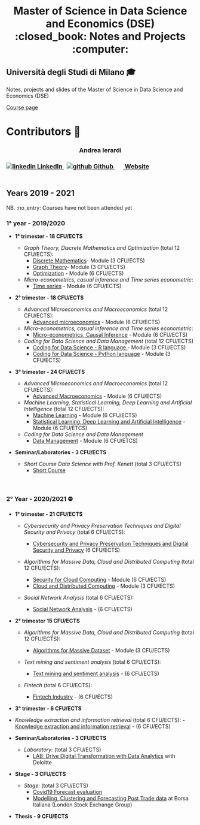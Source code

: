 <h1 align="center"> Master of Science in Data Science and Economics (DSE) <br> :closed_book: Notes and Projects  :computer:</h1>

## Università degli Studi di Milano  :mortar_board:
<p> Notes, projects and slides of the Master of Science in Data Science and Economics (DSE) </p>

[Course page](https://www.unimi.it/en/education/data-science-and-economics-dse)
# Contributors :busts_in_silhouette:


<h3 align="center" font-size="300px"> Andrea Ierardi <h3>
  <a href="https://www.linkedin.com/in/andreaierardi/" rel="nofollow noreferrer">
    <img src="https://i.stack.imgur.com/gVE0j.png" alt="linkedin"> LinkedIn
  </a> &nbsp; 
  <a href="https://github.com/Andreaierardi" rel="nofollow noreferrer">
    <img src="https://i.stack.imgur.com/tskMh.png" alt="github"> Github
  </a> &nbsp; 
 <a href="https://ierardiandrea.com/" rel="nofollow noreferrer">
    <img src="https://github.com/Andreaierardi/Master-DataScience-Notes/blob/master/img/website.svg" width=15>
   Website
  </a>
<br>
<br> 
  
## Years 2019 - 2021

<p> NB. :no_entry: Courses have not been attended yet </p>

### 1° year - 2019/2020
- __1° trimester - 18 CFU/ECTS__
    - *Graph Theory, Discrete Mathematics and Optimization* (total 12 CFU/ECTS):
       - [Discrete Mathematics](https://github.com/Andreaierardi/Master-DataScience-Notes/tree/master/1year/1trimester/Graph%20Theory%2C%20Discrete%20Mathematics%20and%20Optimization/Discrete%20Mathematics)- Module (3 CFU/ECTS)
       - [Graph Theory](https://github.com/Andreaierardi/Master-DataScience-Notes/tree/master/1year/1trimester/Graph%20Theory%2C%20Discrete%20Mathematics%20and%20Optimization/Graph%20Theory)- Module (3 CFU/ECTS)
       - [Optimization](https://github.com/Andreaierardi/Master-DataScience-Notes/tree/master/1year/1trimester/Graph%20Theory%2C%20Discrete%20Mathematics%20and%20Optimization/Optimization) - Module (6 CFU/ECTS)
    - *Micro-econometrics, casual inference and Time series econometric*:
       - [Time series](https://github.com/Andreaierardi/Master-DataScience-Notes/tree/master/1year/1trimester/Time%20series) - Module (6 CFU/ECTS)
    
- __2° trimester - 18 CFU/ECTS__
    - *Advanced Microeconomics and Macroeconomics* (total 12 CFU/ECTS):
       - [Advanced microeconomics](https://github.com/Andreaierardi/Appunti-Magistrale-DataScience/tree/master/1year/2trimester/Advanced%20Microeconomics/Notes) - Module (6 CFU/ECTS)
    - *Micro-econometrics, casual inference and Time series econometric*:
        - [Micro-econometrics, Causal Inference](https://github.com/Andreaierardi/Master-DataScience-Notes/tree/master/1year/2trimester/Micro-econometrics%2C%20Causal%20Inference) - Module (6 CFU/ECTS)
    - *Coding for Data Science and Data Management* (total 12 CFU/ECTS)
       - [Coding for Data Science - R language ](https://github.com/Andreaierardi/MilanPollution) - Module (3 CFU/ECTS) 
       - [Coding for Data Science - Python language](https://github.com/Andreaierardi/Master-DataScience-Notes/tree/master/1year/2trimester/Coding%20for%20Data%20Science%20-%20Python%20language/Python) - Module (3 CFU/ECTS) 
- __3° trimester - 24 CFU/ECTS__
  - *Advanced Microeconomics and Macroeconomics* (total 12 CFU/ECTS):  
       - [Advanced Macroeconomics](https://github.com/Andreaierardi/Master-DataScience-Notes/blob/master/NOTFOUND.md) - Module (6 CFU/ECTS) 
  - *Machine Learning, Statistical Learning, Deep Learning and Artificial Intelligence* (total 12 CFU/ECTS):
       - [Machine Learning](https://github.com/Andreaierardi/Master-DataScience-Notes/tree/master/1year/3trimester/Machine%20Learning%2C%20Statistical%20Learning%2C%20Deep%20Learning%20and%20Artificial%20Intelligence/Machine%20Learning) - Module (6 CFU/ECTS) 
       - [Statistical Learning, Deep Learning and Artificial Intelligence](https://github.com/Andreaierardi/Master-DataScience-Notes/tree/master/1year/3trimester/Machine%20Learning%2C%20Statistical%20Learning%2C%20Deep%20Learning%20and%20Artificial%20Intelligence/Statistical%20Learning%2C%20Deep%20Learning%20and%20Artificial%20Intelligence/Project) - Module (6 CFU/ETCS) 
  -  *Coding for Data Science and Data Management*
       - [Data Management](https://github.com/Andreaierardi/Master-DataScience-Notes/tree/master/1year/3trimester/Coding%20for%20Data%20Science%20and%20Data%20Management/Data%20Management) - Module (6 CFU/ETCS) 

- __Seminar/Laboratories - 3 CFU/ECTS__ 
  - *Short Course Data Science with Prof. Kenett* (total 3 CFU/ECTS)
    - [Short Course](https://github.com/Andreaierardi/Master-DataScience-Notes/tree/master/Seminars/Short%20Course%20Data%20Science%20Prof.%20Kenett) 
              <br>
<br><br>
### 2° Year - 2020/2021  :no_entry:
- __1° trimester - 21 CFU/ECTS__
  - *Cybersecurity and Privacy Preservation Techniques and Digital Security and Privacy* (total 6 CFU/ECTS):
       - [Cybersecurity and Privacy Preservation Techniques and Digital Security and Privacy](https://github.com/Andreaierardi/Master-DataScience-Notes/blob/master/NOTFOUND.md) (6 CFU/ECTS) 
       

   - *Algorithms for Massive Data, Cloud and Distributed Computing* (total 12 CFU/ECTS):
       - [Security for Cloud Computing](https://github.com/Andreaierardi/Master-DataScience-Notes/blob/master/NOTFOUND.md) - Module (6 CFU/ECTS) 
       - [Cloud and Distributed Computing](https://github.com/Andreaierardi/Master-DataScience-Notes/blob/master/NOTFOUND.md) - Module (3 CFU/ECTS) 
     
   - *Social Network Analysis* (total 6 CFU/ECTS):
       - [Social Network Analysis](https://github.com/Andreaierardi/SocialNetworkAnalysis-project) - (6 CFU/ECTS) 
- __2° trimester 15 CFU/ECTS__
   - *Algorithms for Massive Data, Cloud and Distributed Computing* (total 12 CFU/ECTS):
       - [Algorithms for Massive Dataset](https://github.com/Andreaierardi/Master-DataScience-Notes/blob/master/NOTFOUND.md) - Module (3 CFU/ECTS) 
      
   - *Text mining and sentiment analysis* (total 6 CFU/ECTS):
       - [Text mining and sentiment analysis](https://github.com/Andreaierardi/Master-DataScience-Notes/blob/master/NOTFOUND.md) - (6 CFU/ECTS) 
   
   - *Fintech* (total 6 CFU/ECTS):
       - [Fintech Industry](https://github.com/Andreaierardi/Master-DataScience-Notes/blob/master/NOTFOUND.md) - (6 CFU/ECTS) 
  
- __3° trimester - 6 CFU/ECTS__
- *Knowledge extraction and information retrieval* (total 6 CFU/ECTS):
       - [Knowledge extraction and information retrieval](https://github.com/Andreaierardi/Master-DataScience-Notes/blob/master/NOTFOUND.md) - (6 CFU/ECTS) 

- __Seminar/Laboratories - 3 CFU/ECTS__ 
  - *Laboratory:* (total 3 CFU/ECTS)
    - [LAB: Drive Digital Transformation with Data Analytics](https://github.com/Andreaierardi/Master-DataScience-Notes/blob/master/NOTFOUND.md) with Deloitte
 
 
 - __Stage - 3 CFU/ECTS__ 
   - *Stage:* (total 3 CFU/ECTS)
      - [Covid19 Forecast evaluation](https://github.com/Andreaierardi/Master-DataScience-Notes/blob/master/NOTFOUND.md)
      - [Modelling, Clustering and Forecasting Post Trade data](https://github.com/Andreaierardi/Master-DataScience-Notes/blob/master/NOTFOUND.md) at Borsa Italiana (London Stock Exchange Group)
 - __Thesis - 9 CFU/ECTS__ 


